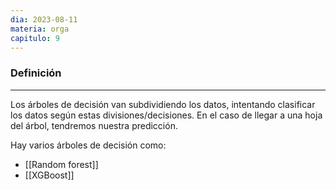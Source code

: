 ```yaml
---
dia: 2023-08-11
materia: orga
capitulo: 9
---
```

### Definición
---
Los árboles de decisión van subdividiendo los datos, intentando clasificar los datos según estas divisiones/decisiones. En el caso de llegar a una hoja del árbol, tendremos nuestra predicción.

Hay varios árboles de decisión como:
* [[Random forest]]
* [[XGBoost]]